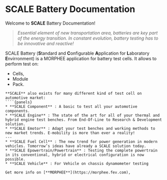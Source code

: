 # SCALE Battery Documentation

 Welcome to **SCALE** Battery Documentation!

> *Essential element of new transportation area, batteries are key part of the energy transition. In constant evolution, battery testing has to be innovative and reactive!*
 
 SCALE Battery (**S**tandard and **C**onfigurable **A**pplication for **L**aboratory **E**nvirronment) is a MORPHEE application for battery test cells. It allows to perform test on: 
* Cells,
* Module
* Pack.

```{note}
**SCALE** also exists for many different kind of test cell on automotive market:
````{panels}
* **SCALE Component** : A basic to test all your automotive components.
* **SCALE Engine** : The state of the art for all of your thermal and hybrid engine test benches. From End-Of-Line to Research & Development solution.
* **SCALE Emotor** : Adapt your test benches and working methods to new market trends. E-mobility is more than ever a reality!
---
* **SCALE Fuel Cell** : The new trend for power generation in modern vehicles. Tomorrow’s ideas have already a SCALE solution today.
* **SCALE Epowertrain/Powertrain** : Testing the complete powertrain in its conventional, hybrid or electrical configuration is now possible.
* **SCALE Vehicle** : For Vehicle on chassis dynamometer testing
````

```{seealso}
Get more info on [**MORPHEE**](https://morphee.fev.com),
```